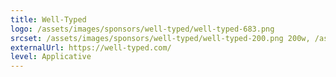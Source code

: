 ```yaml
---
title: Well-Typed
logo: /assets/images/sponsors/well-typed/well-typed-683.png
srcset: /assets/images/sponsors/well-typed/well-typed-200.png 200w, /assets/images/sponsors/well-typed/well-typed-400.png 400w, /assets/images/sponsors/well-typed/well-typed-683.png 683w
externalUrl: https://well-typed.com/
level: Applicative
---
```

